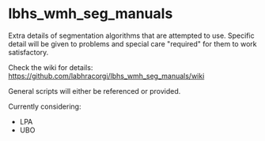 # lbhs_wmh_seg_manuals
Extra details of segmentation algorithms that are attempted to use. Specific detail will be given to problems and special care "required" for them to work satisfactory.

Check the wiki for details: https://github.com/labhracorgi/lbhs_wmh_seg_manuals/wiki

General scripts will either be referenced or provided.

Currently considering:
- LPA
- UBO
